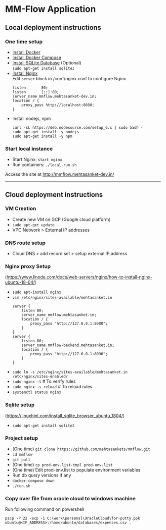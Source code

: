 # MM-Flow Application

## Local deployment instructions

### One time setup
* [Install Docker](https://docs.docker.com/engine/install/ubuntu/)
* [Install Docker Compose](https://docs.docker.com/compose/install/)
* [Install SQLite Database](https://linuxhint.com/install_sqlite_browser_ubuntu_1804/) (Optional) <br/>
  `sudo apt-get install sqlite3`
* [Install Nginx](http://nginx.org/en/docs/windows.html)<br/>
  Edit `server` block in <nginx-folder>/conf/nginx.conf to configure Nginx
  ```
  listen       80;
  listen       [::]:80;
  server_name mmflow.mehtasanket-dev.in;
  location / {
      proxy_pass http://localhost:8080;
  }
  ```
* Install nodejs, npm
  ```
  curl -sL https://deb.nodesource.com/setup_6.x | sudo bash -
  sudo apt-get install -y nodejs
  sudo apt-get install -y npm
  ```

### Start local instance
* Start Nginx: `start nginx`
* Run containers: `./local-run.sh`

Access the site at http://mmflow.mehtasanket-dev.in/

---

## Cloud deployment instructions

### VM Creation
* Create new VM on GCP (Google cloud platform)
* `sudo apt-get update`
* VPC Network > External IP addresses

### DNS route setup
* Cloud DNS > add record set > setup external IP address

### Nginx proxy Setup
(https://www.linode.com/docs/web-servers/nginx/how-to-install-nginx-ubuntu-18-04/)
* `sudo apt-install nginx`
* `vim /etc/nginx/sites-available/mehtasanket.in`
  ```
  server {
      listen 80;
      server_name mmflow.mehtasanket.in;
      location / {
          proxy_pass "http://127.0.0.1:8080";
      }
  }
  server {
      listen 80;
      server_name mmflow-backend.mehtasanket.in;
      location / {
          proxy_pass "http://127.0.0.1:8090";
      }
  }
  ```
* `sudo ln -s /etc/nginx/sites-available/mehtasanket.in /etc/nginx/sites-enabled/`
* `sudo nginx -t` # To verify rules
* `sudo nginx -s reload` 	# To reload rules
* `systemctl status nginx`

### Sqlite setup
(https://linuxhint.com/install_sqlite_browser_ubuntu_1804/)
* `sudo apt-get install sqlite3`

### Project setup
* (One time) `git clone https://github.com/mehtasankets/mmflow.git`
* `cd mmflow`
* `git pull`
* (One time) `cp prod-env.list-tmpl prod-env.list`
* (One time) Edit prod-env.list to populate environment variables
* Run db query versions if any
* `docker-compose down`
* `./run.sh`

### Copy over file from oracle cloud to windows machine
Run following command on powershell
```
pscp -P 22 -scp -i C:\work\personal\OracleCloud\for-putty.ppk  ubuntu@<IP_ADDRESS>:/home/ubuntu/databases/expenses.csv .
```
